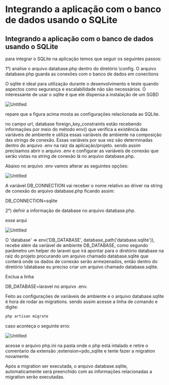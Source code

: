 # Integrando a aplicação com o banco de dados usando o SQLite

## Integrando a aplicação com o banco de dados usando o SQLite

para integrar o SQLite na aplicação temos que seguir os seguintes passos:

1°) analise o arquivo database.php dentro do diretório \config. O arquivo database.php guarda as conexões com o banco de dados em conections

O sqlite é ideal para utilização durante o desenvolvimento e teste quando aspectos como segurança e escalabilidade não são necessários. O interessante de usar o sqlite é que ele dispensa a instalação de um SGBD

![Untitled](Integrando%20a%20aplicac%CC%A7a%CC%83o%20com%20o%20banco%20de%20dados%20usan%20dea879756548445b931f99c510e72806/Untitled.png)

repare que a figura acima mosta as configurações relaciionada ao SQLite.

no campo url, database foreign_key_constraints estão recebendo informações por meio do método env() que verifica a existência das variáveis de ambiente e utiliza essas variáveis de ambiente na composição das strings de conexão. Essas variáveis por sua vez são determinadas dentro do arquivo .env na raiz da aplicação/projeto. sendo assim precisamos abrir o arquivo .env e configurar as variáveis de conexão que serão vistas na string de conexão lá no arquivo database.php.

Abaixo no arquivo .env vamos alterar as seguintes opções:

![Untitled](Integrando%20a%20aplicac%CC%A7a%CC%83o%20com%20o%20banco%20de%20dados%20usan%20dea879756548445b931f99c510e72806/Untitled%201.png)

A variável DB_CONNECTION vai receber o nome relativo ao driver na string de conexão do arquivo database.php ficando assim:

DB_CONNECTION=sqlite

2°) defnir a informação de database no arquivo database.php.

esse arqui

![Untitled](Integrando%20a%20aplicac%CC%A7a%CC%83o%20com%20o%20banco%20de%20dados%20usan%20dea879756548445b931f99c510e72806/Untitled%202.png)

O 'database' ⇒ env('DB_DATABASE', database_path('database.sqlite')), recebe além da variável de ambiente DB_DATABASE, como segundo parâmetro um helper do laravel que irá apontar para o diretório database na raiz do projeto procurando um arquivo chamado database.sqlite que conterá onde os dados de conexão serão armezenados, então dentro do diretório \database eu preciso criar um arquivo chamado database.sqlite. 

Exclua a linha

DB_DATABASE=laravel no arquivo .env.

Feito as configurações de variáveis de ambiente e o arquivo database.sqlite é hora de rodar as migrations. sendo assim acesse a linha de comando e digite:

```php
php artisan migrate
```

caso aconteça o seguinte erro:

![Untitled](Integrando%20a%20aplicac%CC%A7a%CC%83o%20com%20o%20banco%20de%20dados%20usan%20dea879756548445b931f99c510e72806/Untitled%203.png)

acesse o arquivo php.ini na pasta onde o php está intalado e retire o comentario da extensão ;extension=pdo_sqlite e tente fazer a migration novamente.

Após a migration ser executada, o arquivo database.sqlite, automaticamente será preenchido com as informações relacionadas a migration serão executadas.